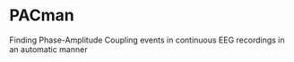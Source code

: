 # PACman
Finding Phase-Amplitude Coupling events in continuous EEG recordings in an automatic manner
